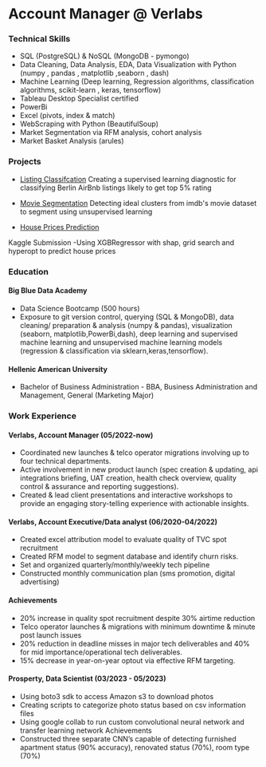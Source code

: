 # Account Manager @ Verlabs

### Technical Skills

- SQL (PostgreSQL) & NoSQL (MongoDB - pymongo)
- Data Cleaning, Data Analysis, EDA, Data Visualization with Python (numpy , pandas , matplotlib ,seaborn , dash)
- Machine Learning (Deep learning, Regression algorithms, classification algorithms, scikit-learn , keras, tensorflow)
- Tableau Desktop Specialist certified
- PowerBi
- Excel (pivots, index & match) 
- WebScraping with Python (BeautifulSoup)
- Market Segmentation via RFM analysis, cohort analysis
- Market Basket Analysis (arules)

### Projects 

- [Listing Classifcation](https://github.com/NMARGOS/ListingClassification)
Creating a supervised learning diagnostic for classifying Berlin AirBnb listings likely to get top 5% rating

- [Movie Segmentation](https://github.com/NMARGOS/UnsupervisedMovieSegmentation)
Detecting ideal clusters from imdb's movie dataset to segment using unsupervised learning

- [House Prices Prediction](https://github.com/NMARGOS/HousePricePrediction)

Kaggle Submission -Using XGBRegressor with shap, grid search and hyperopt to predict house prices


### Education

#### Big Blue Data Academy 

- Data Science Bootcamp (500 hours)
- Exposure to git version control, querying (SQL & MongoDB), data cleaning/ preparation & analysis (numpy & pandas), visualization (seaborn, matplotlib,PowerBi,dash), deep learning and supervised machine learning and unsupervised machine learning models (regression & classification via sklearn,keras,tensorflow).

#### Hellenic American University

- Bachelor of Business Administration - BBA, Business Administration and Management, General (Marketing Major)

### Work Experience

#### Verlabs, Account Manager (05/2022-now)

- Coordinated new launches & telco operator migrations involving up to four technical departments.
- Active involvement in new product launch (spec creation & updating, api integrations briefing, UAT creation, health check overview, quality control & assurance and reporting suggestions).
- Created & lead client presentations and interactive workshops to provide an engaging story-telling experience with actionable insights.

#### Verlabs, Account Executive/Data analyst (06/2020-04/2022)

- Created excel attribution model to evaluate quality of TVC spot recruitment
- Created RFM model to segment database and identify churn risks. 
- Set and organized quarterly/monthly/weekly tech pipeline
- Constructed monthly communication plan (sms promotion, digital advertising)

#### Achievements 

- 20% increase in quality spot recruitment despite 30% airtime reduction 
- Telco operator launches & migrations with minimum downtime & minute post launch issues
- 20% reduction in deadline misses in major tech deliverables and 40% for mid importance/operational tech deliverables. 
- 15% decrease in year-on-year optout via effective RFM targeting.

#### Prosperty, Data Scientist (03/2023 - 05/2023)

- Using boto3 sdk to access Amazon s3 to download photos
- Creating scripts to categorize photo status based on csv information files
- Using google collab to run custom convolutional neural network and transfer learning network Achievements 
- Constructed three separate CNN’s capable of detecting furnished apartment status (90% accuracy), renovated status (70%), room type (70%)

